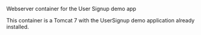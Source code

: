 Webserver container for the User Signup demo app

This container is a Tomcat 7 with the UserSignup demo application already installed.

